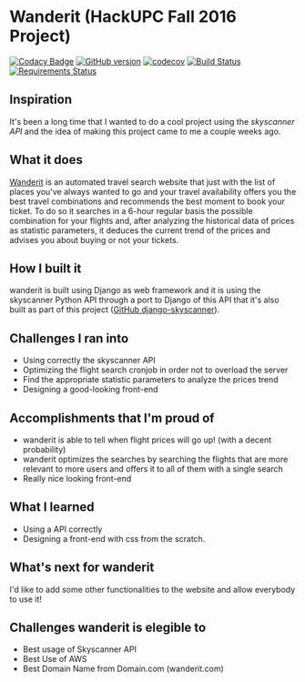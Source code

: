 # Wanderit (HackUPC Fall 2016 Project)
[![Codacy Badge](https://api.codacy.com/project/badge/Grade/367dbe254bf448b3be3b431917c92f5d)](https://www.codacy.com/app/crodriguezanton/wanderit?utm_source=github.com&amp;utm_medium=referral&amp;utm_content=crodriguezanton/wanderit&amp;utm_campaign=Badge_Grade) [![GitHub version](https://badge.fury.io/gh/crodriguezanton%2Fwanderit.svg)](https://badge.fury.io/gh/crodriguezanton%2Fwanderit) [![codecov](https://codecov.io/gh/crodriguezanton/wanderit/branch/master/graph/badge.svg)](https://codecov.io/gh/crodriguezanton/wanderit) [![Build Status](https://travis-ci.org/crodriguezanton/wanderit.svg?branch=master)](https://travis-ci.org/crodriguezanton/wanderit) [![Requirements Status](https://requires.io/github/crodriguezanton/wanderit/requirements.svg?branch=master)](https://requires.io/github/crodriguezanton/wanderit/requirements/?branch=master)

## Inspiration

It's been a long time that I wanted to do a cool project using the _skyscanner API_ and the idea of making this project came to me a couple weeks ago.

## What it does

[Wanderit](http://wanderit.com) is an automated travel search website that just with the list of places you've always wanted to go and your travel availability offers you the best travel combinations and recommends the best moment to book your ticket. To do so it searches in a 6-hour regular basis the possible combination for your flights and, after analyzing the historical data of prices as statistic parameters, it deduces the current trend of the prices and advises you about buying or not your tickets.

## How I built it

wanderit is built using Django as web framework and it is using the skyscanner Python API through a port to Django of this API that it's also built as part of this project ([GitHub django-skyscanner](https://github.com/crodriguezanton/django-skyscanner)).

## Challenges I ran into

* Using correctly the skyscanner API
* Optimizing the flight search cronjob in order not to overload the server
* Find the appropriate statistic parameters to analyze the prices trend
* Designing a good-looking front-end

## Accomplishments that I'm proud of

* wanderit is able to tell when flight prices will go up! (with a decent probability)
* wanderit optimizes the searches by searching the flights that are more relevant to more users and offers it to all of them with a single search
* Really nice looking front-end

## What I learned

* Using a API correctly
* Designing a front-end with css from the scratch.

## What's next for wanderit

I'd like to add some other functionalities to the website and allow everybody to use it!

## Challenges wanderit is elegible to

*  Best usage of Skyscanner API
* Best Use of AWS
* Best Domain Name from Domain.com (wanderit.com)
